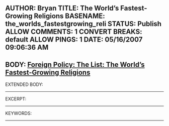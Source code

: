 AUTHOR: Bryan
TITLE: The World’s Fastest-Growing Religions
BASENAME: the_worlds_fastestgrowing_reli
STATUS: Publish
ALLOW COMMENTS: 1
CONVERT BREAKS: __default__
ALLOW PINGS: 1
DATE: 05/16/2007 09:06:36 AM
-----
BODY:
<a title="Foreign Policy: The List: The World’s Fastest-Growing Religions" href="http://www.foreignpolicy.com/story/cms.php?story_id=3835">Foreign Policy: The List: The World’s Fastest-Growing Religions</a>
-----
EXTENDED BODY:

-----
EXCERPT:

-----
KEYWORDS:

-----


